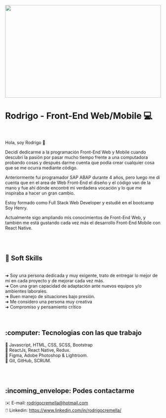 <img width="100%" height="300px" src="https://blog.kakaocdn.net/dn/clS48d/btq90mHIj7r/k4L2wzNWFW5es11X8ZauFK/img.png">

# Rodrigo - Front-End Web/Mobile 💻
<br>

Hola, soy Rodrigo 👋 <br>

Decidí dedicarme a la programación Front-End Web y Mobile cuando descubrí la pasión por pasar mucho tiempo frente a una computadora probando cosas y después darme cuenta que podía crear cualquier cosa que se me ocurra mediante código. <br>

Anteriormente fui programador SAP ABAP durante 4 años, pero luego me di cuenta que en el area de Web Front-End el diseño y el código van de la mano y fue ahí dónde encontré mi verdadera vocación y lo que me inspiraba a hacer un gran cambio.

Estoy formado como Full Stack Web Developer y estudié en el bootcamp Soy Henry.

Actualmente sigo ampliando mis conocimientos de Front-End Web, y también me está gustando cada vez más el desarrollo Front-End Mobile con React Native.

<br>
<br>


<h2>🧠 Soft Skills</h2><br>
➜ Soy una persona dedicada y muy exigente, trato de entregar lo mejor de mi en cada proyecto y de mejorar cada vez más.<br>
➜ Con una gran capacidad de adaptación ante nuevos equipos y/o ambientes laborales.<br>
➜ Buen manejo de situaciones bajo presión.<br>
➜ Me considero una persona muy creativa<br>
➜ Compromiso y pensamiento crítico<br>

<br>
<br>


<h2>:computer: Tecnologias con las que trabajo</h2>

:floppy_disk: Javascript, HTML, CSS, SCSS, Bootstrap <br>
:floppy_disk: ReactJs, React Native, Redux. <br>
:floppy_disk: Figma, Adobe Photoshop & Lightroom. <br>
:floppy_disk: Git, GitHub, SCRUM. <br>

<br>
<br>

<h2>:incoming_envelope: Podes contactarme</h2>

:envelope: E-mail: rodrigocremella@hotmail.com <br>
:computer_mouse: Linkedin: https://www.linkedin.com/in/rodrigocremella/
